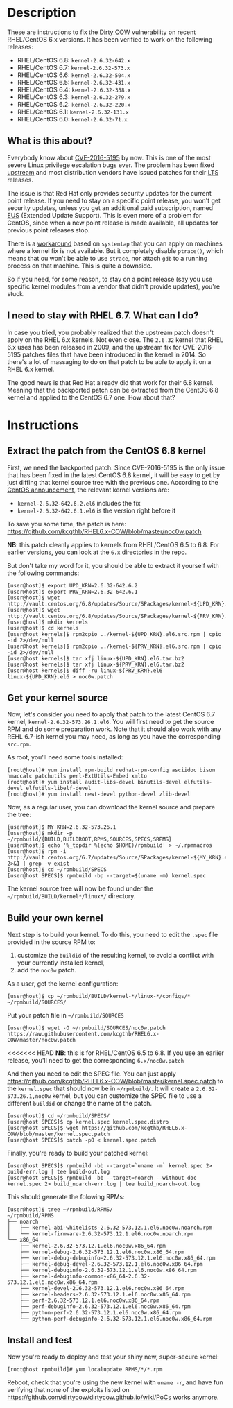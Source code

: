 # Description

These are instructions to fix the [Dirty COW](https://dirtycow.ninja) vulnerability on recent RHEL/CentOS 6.x versions.
It has been verified to work on the following releases:
* RHEL/CentOS 6.8: `kernel-2.6.32-642.x`
* RHEL/CentOS 6.7: `kernel-2.6.32-573.x`
* RHEL/CentOS 6.6: `kernel-2.6.32-504.x`
* RHEL/CentOS 6.5: `kernel-2.6.32-431.x`
* RHEL/CentOS 6.4: `kernel-2.6.32-358.x`
* RHEL/CentOS 6.3: `kernel-2.6.32-279.x`
* RHEL/CentOS 6.2: `kernel-2.6.32-220.x`
* RHEL/CentOS 6.1: `kernel-2.6.32-131.x`
* RHEL/CentOS 6.0: `kernel-2.6.32-71.x`

## What is this about?

Everybody know about [CVE-2016-5195](https://access.redhat.com/security/vulnerabilities/2706661) by now. This is one of the most severe Linux privilege escalation bugs ever.  The problem has been fixed [upstream](https://git.kernel.org/cgit/linux/kernel/git/torvalds/linux.git/commit/?id=19be0eaffa3ac7d8eb6784ad9bdbc7d67ed8e619) and most distribution vendors have issued patches for their [LTS](https://en.wikipedia.org/wiki/Long-term_support) releases.

The issue is that Red Hat only provides security updates for the current point release. If you need to stay on a specific point release, you won't get security updates, unless you get an additional paid subscription, named [EUS](https://access.redhat.com/support/policy/updates/errata#Extended_Update_Support) (Extended Update Support). This is even more of a problem for CentOS, since when a new point release is made available, all updates for previous point releases stop.

There is a [workaround](bugzilla.redhat.com/show_bug.cgi?id=1384344#c13) based on `systemtap` that you can apply on machines where a kernel fix is not available. But it completely disable `ptrace()`, which means that ou won't be able to use `strace`, nor attach `gdb` to a running process on that machine. This is quite a downside.

So if you need, for some reason, to stay on a point release (say you use specific kernel modules from a vendor that didn't provide updates), you're stuck.

## I need to stay with RHEL 6.7. What can I do?

In case you tried, you probably realized that the upstream patch doesn't apply on the RHEL 6.x kernels. Not even close. The `2.6.32` kernel that RHEL 6.x uses has been released in 2009, and the upstream fix for CVE-2016-5195 patches files that have been introduced in the kernel in 2014. So there's a lot of massaging to do on that patch to be able to apply it on a RHEL 6.x kernel.

The good news is that Red Hat already did that work for their 6.8 kernel. Meaning that the backported patch can be extracted from the CentOS 6.8 kernel and applied to the CentOS 6.7 one. How about that?

# Instructions

## Extract the patch from the CentOS 6.8 kernel
First, we need the backported patch. Since CVE-2016-5195 is the only issue that has been fixed in the latest CentOS 6.8 kernel, it will be easy to get by just diffing that kernel source tree with the previous one. According to the [CentOS announcement](https://lists.centos.org/pipermail/centos-announce/2016-October/022134.html), the relevant kernel versions are:
* `kernel-2.6.32-642.6.2.el6` includes the fix
* `kernel-2.6.32-642.6.1.el6` is the version right before it

To save you some time, the patch is here: https://github.com/kcgthb/RHEL6.x-COW/blob/master/noc0w.patch

**NB**: this patch cleanly applies to kernels from RHEL/CentOS 6.5 to 6.8. For earlier versions, you can look at the `6.x` directories in the repo.

But don't take my word for it, you should be able to extract it yourself with the following commands:
```
[user@host]$ export UPD_KRN=2.6.32-642.6.2
[user@host]$ export PRV_KRN=2.6.32-642.6.1
[user@host]$ wget http://vault.centos.org/6.8/updates/Source/SPackages/kernel-${UPD_KRN}.el6.src.rpm
[user@host]$ wget http://vault.centos.org/6.8/updates/Source/SPackages/kernel-${PRV_KRN}.el6.src.rpm
[user@host]$ mkdir kernels
[user@host]$ cd kernels
[user@host kernels]$ rpm2cpio ../kernel-${UPD_KRN}.el6.src.rpm | cpio -id 2>/dev/null
[user@host kernels]$ rpm2cpio ../kernel-${PRV_KRN}.el6.src.rpm | cpio -id 2>/dev/null
[user@host kernels]$ tar xfj linux-${UPD_KRN}.el6.tar.bz2
[user@host kernels]$ tar xfj linux-${PRV_KRN}.el6.tar.bz2
[user@host kernels]$ diff -ru linux-${PRV_KRN}.el6 linux-${UPD_KRN}.el6 > noc0w.patch
```

## Get your kernel source
Now, let's consider you need to apply that patch to the latest CentOS 6.7 kernel, `kernel-2.6.32-573.26.1.el6`. You will first need to get the source RPM and do some preparation work. Note that it should also work with any REHL 6.7-ish kernel you may need, as long as you have the corresponding `src.rpm`.

As root, you'll need some tools installed:
```
[root@host]# yum install rpm-build redhat-rpm-config asciidoc bison hmaccalc patchutils perl-ExtUtils-Embed xmlto 
[root@host]# yum install audit-libs-devel binutils-devel elfutils-devel elfutils-libelf-devel
[root@host]# yum install newt-devel python-devel zlib-devel
```
Now, as a regular user, you can download the kernel source and prepare the tree:
```
[user@host]$ MY_KRN=2.6.32-573.26.1
[user@host]$ mkdir -p ~/rpmbuild/{BUILD,BUILDROOT,RPMS,SOURCES,SPECS,SRPMS}
[user@host]$ echo '%_topdir %(echo $HOME)/rpmbuild' > ~/.rpmmacros
[user@host]$ rpm -i http://vault.centos.org/6.7/updates/Source/SPackages/kernel-${MY_KRN}.el6.src.rpm 2>&1 | grep -v exist
[user@host]$ cd ~/rpmbuild/SPECS
[user@host SPECS]$ rpmbuild -bp --target=$(uname -m) kernel.spec
```
The kernel source tree will now be found under the `~/rpmbuild/BUILD/kernel*/linux*/` directory.

## Build your own kernel

Next step is to build your kernel. To do this, you need to edit the `.spec` file provided in the source RPM to:
 1. customize the `buildid` of the resulting kernel, to avoid a conflict with your currently installed kernel,
 2. add the `noc0w` patch.

As a user, get the kernel configuration:
```
[user@host]$ cp ~/rpmbuild/BUILD/kernel-*/linux-*/configs/* ~/rpmbuild/SOURCES/
```
Put your patch file in `~/rpmbuild/SOURCES`
```
[user@host]$ wget -O ~/rpmbuild/SOURCES/noc0w.patch https://raw.githubusercontent.com/kcgthb/RHEL6.x-COW/master/noc0w.patch
```
<<<<<<< HEAD
**NB**: this is for RHEL/CentOS 6.5 to 6.8. If you use an earlier release, you'll need to get the corresponding `6.x/noc0w.patch`

And then you need to edit the SPEC file. You can just apply https://github.com/kcgthb/RHEL6.x-COW/blob/master/kernel.spec.patch to the `kernel.spec` that should now be in `~/rpmbuild/`. It will create a `2.6.32-573.26.1,noc0w` kernel, but you can customize the SPEC file to use a different `buildid` or change the name of the patch.
```
[user@host]$ cd ~/rpmbuild/SPECS/
[user@host SPECS]$ cp kernel.spec kernel.spec.distro
[user@host SPECS]$ wget https://github.com/kcgthb/RHEL6.x-COW/blob/master/kernel.spec.patch 
[user@host SPECS]$ patch -p0 < kernel.spec.patch
```
Finally, you're ready to build your patched kernel:
```
[user@host SPECS]$ rpmbuild -bb --target=`uname -m` kernel.spec 2> build-err.log | tee build-out.log
[user@host SPECS]$ rpmbuild -bb --target=noarch --without doc kernel.spec 2> build_noarch-err.log | tee build_noarch-out.log
```
This should generate the folowing RPMs:
```
[user@host]$ tree ~/rpmbuild/RPMS/
~/rpmbuild/RPMS
├── noarch
│   ├── kernel-abi-whitelists-2.6.32-573.12.1.el6.noc0w.noarch.rpm
│   └── kernel-firmware-2.6.32-573.12.1.el6.noc0w.noarch.rpm
└── x86_64
    ├── kernel-2.6.32-573.12.1.el6.noc0w.x86_64.rpm
    ├── kernel-debug-2.6.32-573.12.1.el6.noc0w.x86_64.rpm
    ├── kernel-debug-debuginfo-2.6.32-573.12.1.el6.noc0w.x86_64.rpm
    ├── kernel-debug-devel-2.6.32-573.12.1.el6.noc0w.x86_64.rpm
    ├── kernel-debuginfo-2.6.32-573.12.1.el6.noc0w.x86_64.rpm
    ├── kernel-debuginfo-common-x86_64-2.6.32-573.12.1.el6.noc0w.x86_64.rpm
    ├── kernel-devel-2.6.32-573.12.1.el6.noc0w.x86_64.rpm
    ├── kernel-headers-2.6.32-573.12.1.el6.noc0w.x86_64.rpm
    ├── perf-2.6.32-573.12.1.el6.noc0w.x86_64.rpm
    ├── perf-debuginfo-2.6.32-573.12.1.el6.noc0w.x86_64.rpm
    ├── python-perf-2.6.32-573.12.1.el6.noc0w.x86_64.rpm
    └── python-perf-debuginfo-2.6.32-573.12.1.el6.noc0w.x86_64.rpm
```

## Install and test
Now you're ready to deploy and test your shiny new, super-secure kernel:
```
[root@host rpmbuild]# yum localupdate RPMS/*/*.rpm
```

Reboot, check that you're using the new kernel with `uname -r`, and have fun verifying that none of the exploits listed on https://github.com/dirtycow/dirtycow.github.io/wiki/PoCs works anymore.

